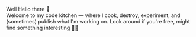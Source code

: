Well Hello there 👋\
Welcome to my code kitchen ― where I cook, destroy, experiment, and (sometimes) publish what I'm working on. Look around if you're free, might find something interesting 👨‍🍳
